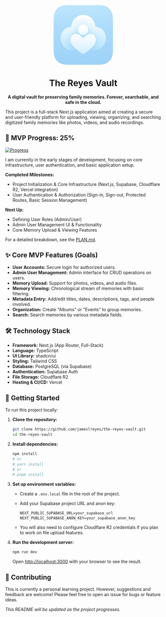 <div align="center">
  <img src="public/icon-512x512.png" alt="The Reyes Vault Logo" width="192" height="192">
  
# **The Reyes Vault**
  
  **A digital vault for preserving family memories. Forever, searchable, and safe in the cloud.**
</div>

This project is a full-stack Next.js application aimed at creating a secure and user-friendly platform for uploading, viewing, organizing, and searching digitized family memories like photos, videos, and audio recordings.

## 🚀 MVP Progress: 25%

[![Progress](https://geps.dev/progress/23?title=MVP)](https://github.com/jameslreyes/the-reyes-vault/blob/main/PLAN.md)

I am currently in the early stages of development, focusing on core infrastructure, user authentication, and basic application setup.

**Completed Milestones:**

- Project Initialization & Core Infrastructure (Next.js, Supabase, Cloudflare R2, Vercel integration)
- User Authentication & Authorization (Sign-in, Sign-out, Protected Routes, Basic Session Management)

**Next Up:**

- Defining User Roles (Admin/User)
- Admin User Management UI & Functionality
- Core Memory Upload & Viewing Features

For a detailed breakdown, see the [PLAN.md](PLAN.md).

## ✨ Core MVP Features (Goals)

- **User Accounts:** Secure login for authorized users.
- **Admin User Management:** Admin interface for CRUD operations on users.
- **Memory Upload:** Support for photos, videos, and audio files.
- **Memory Viewing:** Chronological stream of memories with basic filtering.
- **Metadata Entry:** Add/edit titles, dates, descriptions, tags, and people involved.
- **Organization:** Create "Albums" or "Events" to group memories.
- **Search:** Search memories by various metadata fields.

## 🛠️ Technology Stack

- **Framework:** Next.js (App Router, Full-Stack)
- **Language:** TypeScript
- **UI Library:** shadcn/ui
- **Styling:** Tailwind CSS
- **Database:** PostgreSQL (via Supabase)
- **Authentication:** Supabase Auth
- **File Storage:** Cloudflare R2
- **Hosting & CI/CD:** Vercel

## 🏁 Getting Started

To run this project locally:

1. **Clone the repository:**

   ```bash
   git clone https://github.com/jameslreyes/the-reyes-vault.git
   cd the-reyes-vault
   ```

2. **Install dependencies:**

   ```bash
   npm install
   # or
   # yarn install
   # or
   # pnpm install
   ```

3. **Set up environment variables:**

   - Create a `.env.local` file in the root of the project.
   - Add your Supabase project URL and anon key:

     ```env
     NEXT_PUBLIC_SUPABASE_URL=your_supabase_url
     NEXT_PUBLIC_SUPABASE_ANON_KEY=your_supabase_anon_key
     ```

   - You will also need to configure Cloudflare R2 credentials if you plan to work on file upload features.

4. **Run the development server:**

   ```bash
   npm run dev
   ```

   Open [http://localhost:3000](http://localhost:3000) with your browser to see the result.

## 🤝 Contributing

This is currently a personal learning project. However, suggestions and feedback are welcome! Please feel free to open an issue for bugs or feature ideas.

_This README will be updated as the project progresses._
